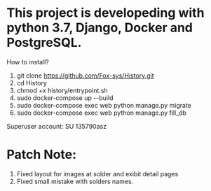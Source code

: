 # This project is developeding with python 3.7, Django, Docker and PostgreSQL.
How to install?
1) git clone https://github.com/Fox-sys/History.git
2) cd History
3) chmod +x history/entrypoint.sh
4) sudo docker-compose up --build
5) sudo docker-compose exec web python manage.py migrate
6) sudo docker-compose exec web python manage.py fill_db

Superuser account: SU 135790asz

# Patch Note:
1) Fixed layout for images at solder and exibit detail pages
2) Fixed small mistake with solders names.
